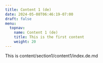 ```yaml
---
title: Content 1 (de)
date: 2024-05-08T06:46:19-07:00
draft: false
menu:
  topnav:
    name: Content 1 (de)
    title: This is the first content
    weight: 20
---
```


This is content/section1/content1/index.de.md
